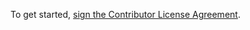 To get started, <a href="http://www.clahub.com/agreements/CommBank/codetroll">sign the Contributor License Agreement</a>.
